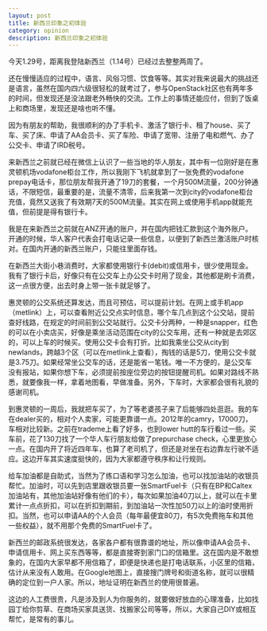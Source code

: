 ```yaml
---
layout: post
title: 新西兰印象之初体验
category: opinion
description: 新西兰印象之初体验
---
```


今天1.29号，距离我登陆新西兰（1.14号）已经过去整整两周了。

还在慢慢适应的过程中，语言、风俗习惯、饮食等等。其实对我来说最大的挑战还是语言，虽然在国内四六级很轻松的就考过了，参与OpenStack社区也有两年多的时间，但发现还是没法跟老外畅快的交流。工作上的事情还能应付，但到了饭桌上和商场里，发现还是啥也听不懂。

因为有朋友的帮助，我很顺利的办了手机卡、激活了银行卡、租了house、买了车、买了床、申请了AA会员卡、买了车险、申请了宽带、注册了电和燃气、办了公交卡、申请了IRD税号。

来新西兰之前就已经在微信上认识了一些当地的华人朋友，其中有一位刚好是在惠灵顿机场vodafone柜台工作，所以我刚下飞机就拿到了一张免费的vodafone prepay电话卡，那位朋友帮我开通了19刀的套餐，一个月500M流量，200分钟通话，不限短信，最重要的是，流量不清零，后来我第一次到city的vodafone柜台充值，竟然又送我了有效期7天的500M流量。其实在网上或使用手机app就能充值，但前提是得有银行卡。

我是在来新西兰之前就在ANZ开通的账户，并在国内把钱汇款到这个海外账户。开通的时候，华人客户代表会打电话记录一些信息，以便到了新西兰激活账户时核对。在国内开通的新西兰账户，只能往里面存钱。

在新西兰大街小巷消费时，大家都使用银行卡(debit)或信用卡，很少使用现金。我有了银行卡后，好像只有在公交车上办公交卡时用了现金，其他都是刷卡消费，这一点很方便，出去时身上带一张卡就足够了。

惠灵顿的公交系统还算发达，而且可预估，可以提前计划。在网上或手机app（metlink）上，可以查看附近公交点实时信息，哪个车几点到这个公交站，提前查好线路，在规定的时间前到公交站就行。公交卡分两种，一种是snapper，红色的可以在小卖店买，好像是乘坐活动范围在city的公交车用，还有一种就是去郊区的，可以上车的时候买。使用公交卡会有打折。比如我乘坐公交从city到newlands，跨越3个区（可以在metlink上查看），掏钱的话是5刀，使用公交卡就是3.75刀。如果经常坐公交车的话，还是能省一笔钱。唯一不方便的，是公交车没有报站，如果你想下车，必须提前按座位旁边的按钮提醒司机。如果对路线不熟悉，就要像我一样，拿着地图看，早做准备。另外，下车时，大家都会很有礼貌的感谢司机。

到惠灵顿的一周后，我就把车买了，为了等老婆孩子来了后能够四处逛逛。我的车在dealer买的，相对个人卖家，可能更靠谱一点。2012年的camry，17000刀，车相对比较新。之前在trademe上看了好多，也到lower hutt的车行看过一些。买车前，花了130刀找了一个华人车行朋友给做了prepurchase check，心里更放心一点。在国内开了将近四年车，也算了老司机了，但还是对坐在右边靠左行驶不适应。这边开车其实速度挺快的，因为大家都遵守秩序和让行规则。

给车加油都是自助式，当然为了练口语和学习怎么加油，也可以找加油站的收银员帮忙。加油时，可以先到店里跟收银员要一张SmartFuel卡（只有在BP和Caltex加油站有，其他加油站好像有他们的卡），每次如果加油40刀以上，就可以在卡里累计一点点折扣，可以在折扣到期前，到加油站一次性加50刀以上的油时使用折扣。当然，也可以申请AA的个人会员（每年最便宜80刀，有5次免费拖车和其他一些权益），就不用那个免费的SmartFuel卡了。

新西兰的邮政系统很发达，各家各户都有很靠谱的地址，所以像申请AA会员卡、申请信用卡、网上买东西等等，都是直接寄到家门口的信箱里。这在国内是不敢想象的，在国内大家早都不用信箱了，即便是快递也是打电话联系，小区里的信箱，估计从来没有人敢用。在Google地图上，直接搜门牌号和街道名称，就可以很精确的定位到一户人家。所以，地址证明在新西兰的使用很普遍。

这边的人工费很贵，凡是涉及到人为你服务的，就要做好放血的心理准备，比如找园丁给你剪草、在商场买家具送货、找搬家公司等等，所以，大家自己DIY或相互帮忙，是常有的事儿。
